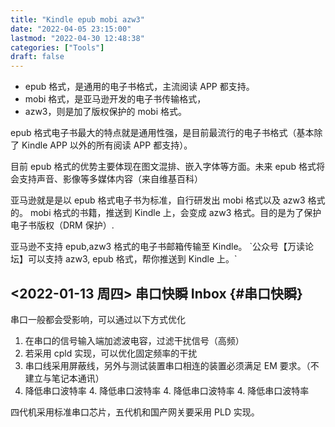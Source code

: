 ```yaml
---
title: "Kindle epub mobi azw3"
date: "2022-04-05 23:15:00"
lastmod: "2022-04-30 12:48:38"
categories: ["Tools"]
draft: false
---
```


-   epub 格式，是通用的电子书格式，主流阅读 APP 都支持。
-   mobi 格式，是亚马逊开发的电子书传输格式，
-   azw3，则是加了版权保护的 mobi 格式。

epub 格式电子书最大的特点就是通用性强，是目前最流行的电子书格式（基本除了 Kindle APP 以外的所有阅读 APP 都支持）。

目前 epub 格式的优势主要体现在图文混排、嵌入字体等方面。未来 epub 格式将会支持声音、影像等多媒体内容（来自维基百科）

亚马逊就是是以 epub 格式电子书为标准，自行研发出 mobi 格式以及 azw3 格式的。
mobi 格式的书籍，推送到 Kindle 上，会变成 azw3 格式。目的是为了保护电子书版权（DRM 保护）.

亚马逊不支持 epub,azw3 格式的电子书邮箱传输至 Kindle。
\`公众号【万读论坛】可以支持 azw3, epub 格式，帮你推送到 Kindle 上。\`


## <span class="timestamp-wrapper"><span class="timestamp">&lt;2022-01-13 周四&gt; </span></span> 串口快瞬 <span class="tag"><span class="Inbox">Inbox</span></span> {#串口快瞬}

串口一般都会受影响，可以通过以下方式优化

1.  在串口的信号输入端加滤波电容，过滤干扰信号（高频）
2.  若采用 cpld 实现，可以优化固定频率的干扰
3.  串口线采用屏蔽线，另外与测试装置串口相连的装置必须满足 EM 要求。（不建立与笔记本通讯）
4.  降低串口波特率 4. 降低串口波特率 4. 降低串口波特率 4. 降低串口波特率

四代机采用标准串口芯片，五代机和国产网关要采用 PLD 实现。